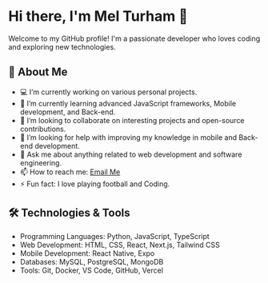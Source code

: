 # Hi there, I'm Mel Turham 👋

Welcome to my GitHub profile! I'm a passionate developer who loves coding and exploring new technologies.

## 🚀 About Me

- 💻 I’m currently working on various personal projects.
- 🌱 I’m currently learning advanced JavaScript frameworks, Mobile development, and Back-end.
- 👯 I’m looking to collaborate on interesting projects and open-source contributions.
- 🤔 I’m looking for help with improving my knowledge in mobile and Back-end development.
- 💬 Ask me about anything related to web development and software engineering.
- 📫 How to reach me: [Email Me](mailto:tchoikuemel06@gmail.com)
- ⚡ Fun fact: I love playing football and Coding.

## 🛠️ Technologies & Tools

- Programming Languages: Python, JavaScript, TypeScript
- Web Development: HTML, CSS, React, Next.js, Tailwind CSS
- Mobile Development: React Native, Expo
- Databases: MySQL, PostgreSQL, MongoDB
- Tools: Git, Docker, VS Code, GitHub, Vercel
